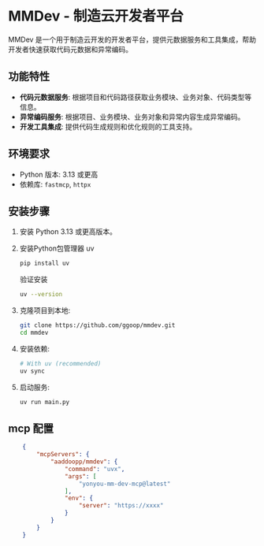 # MMDev - 制造云开发者平台

MMDev 是一个用于制造云开发的开发者平台，提供元数据服务和工具集成，帮助开发者快速获取代码元数据和异常编码。

## 功能特性

- **代码元数据服务**: 根据项目和代码路径获取业务模块、业务对象、代码类型等信息。
- **异常编码服务**: 根据项目、业务模块、业务对象和异常内容生成异常编码。
- **开发工具集成**: 提供代码生成规则和优化规则的工具支持。

## 环境要求

- Python 版本: 3.13 或更高
- 依赖库: `fastmcp`, `httpx`

## 安装步骤
1. 安装 Python 3.13 或更高版本。
2. 安装Python包管理器 uv
    ```bash
    pip install uv
    ```
    验证安装‌
    ```bash
    uv --version
    ```

3. 克隆项目到本地:
   ```bash
   git clone https://github.com/ggoop/mmdev.git
   cd mmdev
   ```
4. 安装依赖:
    ```bash
    # With uv (recommended)
    uv sync
    ```
5. 启动服务:
    ```bash
    uv run main.py
    ```
## mcp 配置
```json
    {
        "mcpServers": {
            "aaddoopp/mmdev": {
                "command": "uvx",
                "args": [
                    "yonyou-mm-dev-mcp@latest"
                ],
                "env": {
                    "server": "https://xxxx"
                }
            }
        }
    }
```